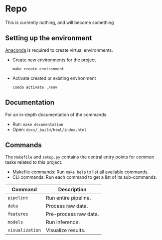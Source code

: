 # Repo

This is currently nothing, and will become something


## Setting up the environment

[Anaconda](https://www.anaconda.com/) is required to create virtual environments.

- Create new environments for the project

  ```
  make create_environment
  ```

- Activate created or existing environment

  ```
  conda activate ./env
  ```

## Documentation

For an in-depth documentation of the commands.

- Run: `make documentation`
- Open: `docs/_build/html/index.html`

## Commands

The `Makefile` and `setup.py` contains the central entry points for common tasks related to this project.

- Makefile commands: Run `make help` to list all available commands.
- CLI commands: Run each command to get a list of its sub-commands.

| Command         | Description             |
| --------------- | ----------------------- |
| `pipeline`      | Run entire pipeline.    |
| `data`          | Process raw data.       |
| `features`      | Pre-process raw data.   |
| `models`        | Run inference.          |
| `visualization` | Visualize results.      |
